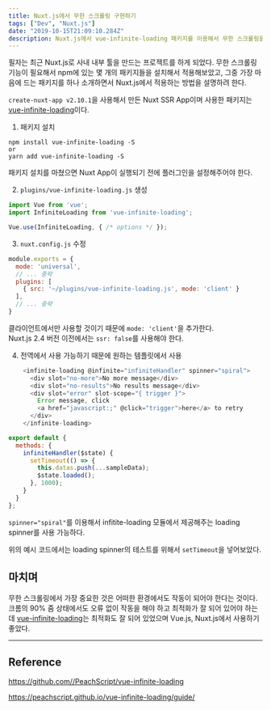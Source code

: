 ```yaml
---
title: Nuxt.js에서 무한 스크롤링 구현하기
tags: ["Dev", "Nuxt.js"]
date: "2019-10-15T21:09:10.284Z"
description: Nuxt.js에서 vue-infinite-loading 패키지를 이용해서 무한 스크롤링을 구현해봅니다.
---
```


필자는 최근 Nuxt.js로 사내 내부 툴을 만드는 프로젝트를 하게 되었다. 무한 스크롤링 기능이 필요해서 npm에 있는 몇 개의 패키지들을 설치해서 적용해보았고, 그중 가장 마음에 드는 패키지를 하나 소개하면서 Nuxt.js에서 적용하는 방법을 설명하려 한다.

`create-nuxt-app v2.10.1`을 사용해서 만든 Nuxt SSR App이며 사용한 패키지는 [vue-infinite-loading](https://github.com//PeachScript/vue-infinite-loading)이다.

1. 패키지 설치

```
npm install vue-infinite-loading -S
or
yarn add vue-infinite-loading -S
```

패키지 설치를 마쳤으면 Nuxt App이 실행되기 전에 플러그인을 설정해주어야 한다.

2. `plugins/vue-infinite-loading.js` 생성

```javascript
import Vue from 'vue';
import InfiniteLoading from 'vue-infinite-loading';

Vue.use(InfiniteLoading, { /* options */ });
```

3. `nuxt.config.js` 수정

```javascript
module.exports = {
  mode: 'universal',
  // ... 중략
  plugins: [
    { src: '~/plugins/vue-infinite-loading.js', mode: 'client' }
  ],
  // ... 중략
}
```

클라이언트에서만 사용할 것이기 때문에 `mode: 'client'`을 추가한다.\
Nuxt.js 2.4 버전 이전에서는 `ssr: false`를 사용해야 한다.

4. 전역에서 사용 가능하기 때문에 원하는 템플릿에서 사용

```javascript
    <infinite-loading @infinite="infiniteHandler" spinner="spiral">
      <div slot="no-more">No more message</div>
      <div slot="no-results">No results message</div>
      <div slot="error" slot-scope="{ trigger }">
        Error message, click
        <a href="javascript:;" @click="trigger">here</a> to retry
      </div>
    </infinite-loading>
```

```javascript
export default {
  methods: {
    infiniteHandler($state) {
      setTimeout(() => {
        this.datas.push(...sampleData);
        $state.loaded();
      }, 1000);
    }
  }
};
```

`spinner="spiral"`를 이용해서 infitite-loading 모듈에서 제공해주는 loading spinner를 사용 가능하다.

위의 예시 코드에서는 loading spinner의 테스트를 위해서 `setTimeout`을 넣어보았다.

## 마치며

무한 스크롤링에서 가장 중요한 것은 어떠한 환경에서도 작동이 되어야 한다는 것이다. 크롬의 90% 줌 상태에서도 오류 없이 작동을 해야 하고 최적화가 잘 되어 있어야 하는데 [vue-infinite-loading](https://github.com//PeachScript/vue-infinite-loading)는 최적화도 잘 되어 있었으며 Vue.js, Nuxt.js에서 사용하기 좋았다. 

---
## Reference

https://github.com//PeachScript/vue-infinite-loading

https://peachscript.github.io/vue-infinite-loading/guide/

